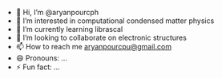 - 👋 Hi, I’m @aryanpourcph
- 👀 I’m interested in computational condensed matter physics
- 🌱 I’m currently learning librascal
- 💞️ I’m looking to collaborate on electronic structures
- 📫 How to reach me aryanpourcpu@gmail.com
- 😄 Pronouns: ...
- ⚡ Fun fact: ...

<!---
aryanpourcph/aryanpourcph is a ✨ special ✨ repository because its `README.md` (this file) appears on your GitHub profile.
You can click the Preview link to take a look at your changes.
--->
